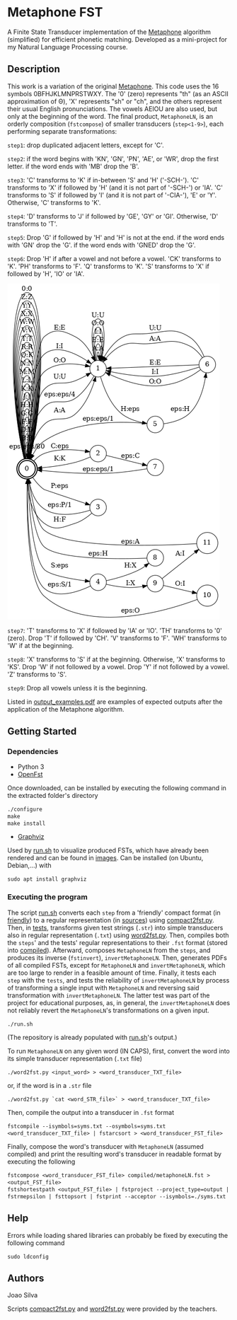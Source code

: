 # Metaphone FST

A Finite State Transducer implementation of the [Metaphone](https://en.wikipedia.org/wiki/Metaphone) algorithm (simplified) for efficient phonetic matching. Developed as a mini-project for my Natural Language Processing course.

## Description

This work is a variation of the original [Metaphone](https://en.wikipedia.org/wiki/Metaphone). This code uses the 16 symbols 0BFHJKLMNPRSTWXY. The '0' (zero) represents "th" (as an ASCII approximation of Θ), 'X' represents "sh" or "ch", and the others represent their usual English pronunciations. The vowels AEIOU are also used, but only at the beginning of the word. The final product, `MetaphoneLN`, is an orderly composition (`fstcompose`) of smaller transducers (`step<1-9>`), each performing separate transformations:

`step1`: 
drop duplicated adjacent letters, except for 'C'.

`step2`:
if the word begins with 'KN', 'GN', 'PN', 'AE', or 'WR', drop the first letter.
if the word ends with 'MB' drop the 'B'.

`step3`:
'C' transforms to 'K' if in-between 'S' and 'H' ('-SCH-').
'C' transforms to 'X' if followed by 'H' (and it is not part of '-SCH-') or 'IA'.
'C' transforms to 'S' if followed by 'I' (and it is not part of '-CIA-'), 'E' or 'Y'.
Otherwise, 'C' transforms to 'K'.

`step4`:
'D' transforms to 'J' if followed by 'GE', 'GY' or 'GI'.
Otherwise, 'D' transforms to 'T'.

`step5`:
Drop 'G' if followed by 'H' and 'H' is not at the end.
if the word ends with 'GN' drop the 'G'.
if the word ends with 'GNED' drop the 'G'.

`step6`:
Drop 'H' if after a vowel and not before a vowel.
'CK' transforms to 'K'.
'PH' transforms to 'F'.
'Q' transforms to 'K'.
'S' transforms to 'X' if followed by 'H', 'IO' or 'IA'.

![step6.png](images/step6.png)

`step7`:
'T' transforms to 'X' if followed by 'IA' or 'IO'.
'TH' transforms to '0' (zero).
Drop 'T' if followed by 'CH'.
'V' transforms to 'F'.
'WH' transforms to 'W' if at the beginning.

`step8`:
'X' transforms to 'S' if at the beginning.
Otherwise, 'X' transforms to 'KS'.
Drop 'W' if not followed by a vowel.
Drop 'Y' if not followed by a vowel.
'Z' transforms to 'S'.

`step9`:
Drop all vowels unless it is the beginning.

Listed in [output_examples.pdf](output_examples.pdf) are examples of expected outputs after the application of the Metaphone algorithm. 

## Getting Started

### Dependencies

* Python 3
* [OpenFst](https://www.openfst.org/twiki/bin/view/FST/FstDownload)

Once downloaded, can be installed by executing the following command in the extracted folder's directory
```
./configure
make
make install
```

* [Graphviz](https://www.graphviz.org/)

Used by [run.sh](run.sh) to visualize produced FSTs, which have already been rendered and can be found in [images](images/). Can be installed (on Ubuntu, Debian,...) with
```
sudo apt install graphviz
```

### Executing the program

The script [run.sh](run.sh) converts each `step` from a 'friendly' compact format (in [friendly](friendly/)) to a regular representation (in [sources](sources/)) using [compact2fst.py](compact2fst.py). Then, in [tests](tests/), transforms given test strings (`.str`) into simple transducers also in regular representation (`.txt`) using [word2fst.py](word2fst.py). Then, compiles both the `steps`' and the tests' regular representations to their `.fst` format (stored into [compiled](compiled/)). Afterward, composes `MetaphoneLN` from the `steps`, and produces its inverse (`fstinvert`), `invertMetaphoneLN`. Then, generates PDFs of all compiled FSTs, except for `MetaphoneLN` and `invertMetaphoneLN`, which are too large to render in a feasible amount of time. Finally, it tests each `step` with the `tests`, and tests the reliability of `invertMetaphoneLN` by process of transforming a single input with `MetaphoneLN` and reversing said transformation with `invertMetaphoneLN`. The latter test was part of the project for educational purposes, as, in general, the `invertMetaphoneLN` does not reliably revert the `MetaphoneLN`'s transformations on a given input.

```
./run.sh
```

(The repository is already populated with [run.sh](run.sh)'s output.) 

To run `MetaphoneLN` on any given word (IN CAPS), first, convert the word into its simple transducer representation (`.txt` file)

```
./word2fst.py <input_word> > <word_transducer_TXT_file>
```

or, if the word is in a `.str` file

```
./word2fst.py `cat <word_STR_file>` > <word_transducer_TXT_file>
```

Then, compile the output into a transducer in `.fst` format

```
fstcompile --isymbols=syms.txt --osymbols=syms.txt <word_transducer_TXT_file> | fstarcsort > <word_transducer_FST_file>
```

Finally, compose the word's transducer with `MetaphoneLN` (assumed compiled) and print the resulting word's transducer in readable format by executing the following

```
fstcompose <word_transducer_FST_file> compiled/metaphoneLN.fst > <output_FST_file>
fstshortestpath <output_FST_file> | fstproject --project_type=output | fstrmepsilon | fsttopsort | fstprint --acceptor --isymbols=./syms.txt
```

## Help

Errors while loading shared libraries can probably be fixed by executing the following command

```
sudo ldconfig
```

## Authors

Joao Silva

Scripts [compact2fst.py](compact2fst.py) and [word2fst.py](word2fst.py) were provided by the teachers.
